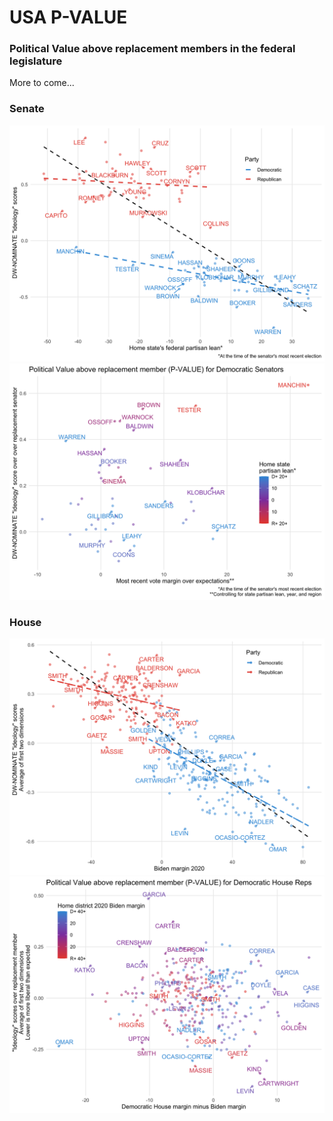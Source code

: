 # USA P-VALUE 
### Political Value above replacement members in the federal legislature

More to come...

### Senate
![](senate_pvi_nominate_scatter.png)
![](p_value_senate.png)


### House
![](house_pvi_nominate_scatter.png)
![](p_value_house.png)
